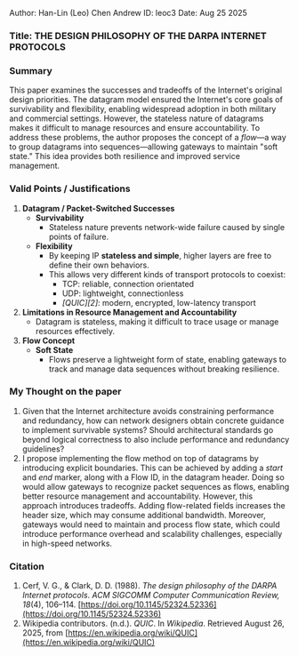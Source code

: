 Author: Han-Lin (Leo) Chen
Andrew ID: leoc3
Date: Aug 25 2025
### Title: THE DESIGN PHILOSOPHY OF THE DARPA INTERNET PROTOCOLS

### Summary
This paper examines the successes and tradeoffs of the Internet's original design priorities. The datagram model ensured the Internet's core goals of survivability and flexibility, enabling widespread adoption in both military and commercial settings. However, the stateless nature of datagrams makes it difficult to manage resources and ensure accountability. To address these problems, the author proposes the concept of a _flow_—a way to group datagrams into sequences—allowing gateways to maintain "soft state." This idea provides both resilience and improved service management.

### Valid Points / Justifications

1. **Datagram / Packet-Switched Successes**
    - **Survivability**
        - Stateless nature prevents network-wide failure caused by single points of failure.
	- **Flexibility**
        - By keeping IP **stateless and simple**, higher layers are free to define their own behaviors.
        - This allows very different kinds of transport protocols to coexist:
	        - TCP: reliable, connection orientated
	        - UDP: lightweight, connectionless
	        - <cite>[QUIC][2]</cite>: modern, encrypted, low-latency transport
2. **Limitations in Resource Management and Accountability**
    - Datagram is stateless, making it difficult to trace usage or manage resources effectively.
3. **Flow Concept**
	- **Soft State**
        - Flows preserve a lightweight form of state, enabling gateways to track and manage data sequences without breaking resilience.

### My Thought on the paper
1. Given that the Internet architecture avoids constraining performance and redundancy, how can network designers obtain concrete guidance to implement survivable systems? Should architectural standards go beyond logical correctness to also include performance and redundancy guidelines?
2. I propose implementing the flow method on top of datagrams by introducing explicit boundaries. This can be achieved by adding a _start_ and _end_ marker, along with a Flow ID, in the datagram header. Doing so would allow gateways to recognize packet sequences as flows, enabling better resource management and accountability. However, this approach introduces tradeoffs. Adding flow-related fields increases the header size, which may consume additional bandwidth. Moreover, gateways would need to maintain and process flow state, which could introduce performance overhead and scalability challenges, especially in high-speed networks.

### **Citation**

1. Cerf, V. G., & Clark, D. D. (1988). _The design philosophy of the DARPA Internet protocols_. _ACM SIGCOMM Computer Communication Review, 18_(4), 106–114. [https://doi.org/10.1145/52324.52336](https://doi.org/10.1145/52324.52336)
2. Wikipedia contributors. (n.d.). _QUIC_. In _Wikipedia_. Retrieved August 26, 2025, from [https://en.wikipedia.org/wiki/QUIC](https://en.wikipedia.org/wiki/QUIC)


